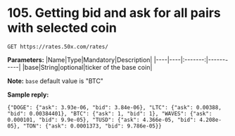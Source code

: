 # 105. Getting bid and ask for all pairs with selected coin

```Reqest
GET https://rates.50x.com/rates/
```

**Parameters:**
|Name|Type|Mandatory|Description|
|----|----|:-------:|-----------|
|base|String|optional|ticker of the base coin|

**Note:**
`base` default value is "BTC"

**Sample reply:**

```Reqest
{"DOGE": {"ask": 3.93e-06, "bid": 3.84e-06}, "LTC": {"ask": 0.00388, "bid": 0.00384401}, "BTC": {"ask": 1, "bid": 1}, "WAVES": {"ask": 0.000101, "bid": 9.9e-05}, "TUSD": {"ask": 4.366e-05, "bid": 4.208e-05}, "TON": {"ask": 0.0001373, "bid": 9.786e-05}}
```
